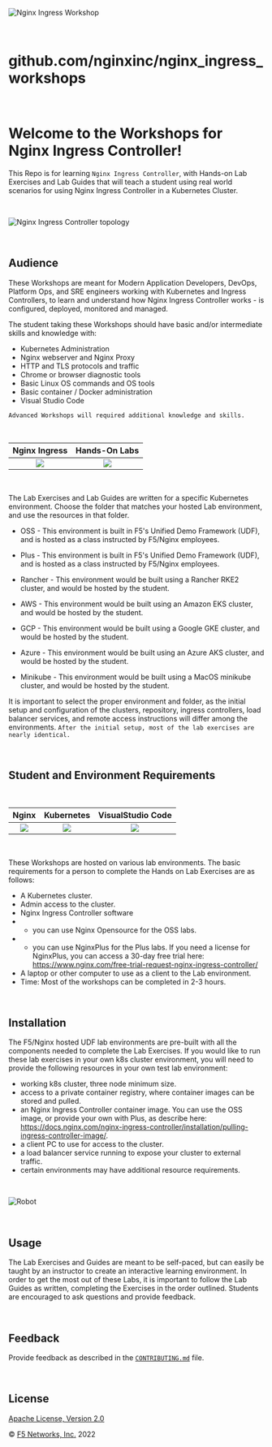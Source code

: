 ![Nginx Ingress Workshop](Plus/labs/media/kicworkshop-banner.png)

<br>

# github.com/nginxinc/nginx_ingress_workshops
<br>

# Welcome to the Workshops for Nginx Ingress Controller!

This Repo is for learning `Nginx Ingress Controller`, with Hands-on Lab Exercises and Lab Guides that will teach a student using real world scenarios for using Nginx Ingress Controller in a Kubernetes Cluster.

<br>

![Nginx Ingress Controller topology](Plus/labs/media/nic-topology.svg)

<br/>

## Audience

These Workshops are meant for Modern Application Developers, DevOps, Platform Ops, and SRE engineers working with Kubernetes and Ingress Controllers, to learn and understand how Nginx Ingress Controller works - is configured, deployed, monitored and managed.

The student taking these Workshops should have basic and/or intermediate skills and knowledge with:

- Kubernetes Administration
- Nginx webserver and Nginx Proxy
- HTTP and TLS protocols and traffic
- Chrome or browser diagnostic tools
- Basic Linux OS commands and OS tools
- Basic container / Docker administration
- Visual Studio Code

`Advanced Workshops will required additional knowledge and skills.`

<br>

Nginx Ingress  |  Hands-On Labs
:-------------------------:|:-------------------------:
![](Plus/labs/media/nginx-ingress-icon.png)  |  ![](Plus/labs/media/developer-seated.svg)

<br/>

The Lab Exercises and Lab Guides are written for a specific Kubernetes environment.  Choose the folder that matches your hosted Lab environment, and use the resources in that folder.

- OSS -  This environment is built in F5's Unified Demo Framework (UDF), and is hosted as a class instructed by F5/Nginx employees.

- Plus - This environment is built in F5's Unified Demo Framework (UDF), and is hosted as a class instructed by F5/Nginx employees.

- Rancher - This environment would be built using a Rancher RKE2 cluster, and would be hosted by the student.

- AWS - This environment would be built using an Amazon EKS cluster, and would be hosted by the student.

- GCP - This environment would be built using a Google GKE cluster, and would be hosted by the student.

- Azure - This environment would be built using an Azure AKS cluster, and would be hosted by the student.

- Minikube - This environment would be built using a MacOS minikube cluster, and would be hosted by the student.

It is important to select the proper environment and folder, as the initial setup and configuration of the clusters, repository, ingress controllers, load balancer services, and remote access instructions will differ among the environments.  `After the initial setup, most of the lab exercises are nearly identical.`

<br>

## Student and Environment Requirements

</br>

Nginx  |  Kubernetes  |  VisualStudio Code
:-------------------------:|:-------------------------:|:-------------------------:
![](OSS/labs/media/nginx-icon.png)  |  ![](Plus/labs/media/kubernetes-icon.png)   |  ![](Plus/labs/media/vs-code-icon.png)

<br/>

These Workshops are hosted on various lab environments.  The basic requirements for a person to complete the Hands on Lab Exercises are as follows:

- A Kubernetes cluster.
- Admin access to the cluster.
- Nginx Ingress Controller software
- - you can use Nginx Opensource for the OSS labs.  
- - you can use NginxPlus for the Plus labs.  If you need a license for NginxPlus, you can access a 30-day free trial here:  https://www.nginx.com/free-trial-request-nginx-ingress-controller/
- A laptop or other computer to use as a client to the Lab environment.
- Time:  Most of the workshops can be completed in 2-3 hours.  

<br>

## Installation

The F5/Nginx hosted UDF lab environments are pre-built with all the components needed to complete the Lab Exercises.  If you would like to run these lab exercises in your own k8s cluster environment, you will need to provide the following resources in your own test lab environment:

- working k8s cluster, three node minimum size.
- access to a private container registry, where container images can be stored and pulled.
- an Nginx Ingress Controller container image.  You can use the OSS image, or provide your own with Plus, as describe here: https://docs.nginx.com/nginx-ingress-controller/installation/pulling-ingress-controller-image/.
- a client PC to use for access to the cluster.
- a load balancer service running to expose your cluster to external traffic.
- certain environments may have additional resource requirements.

<br>

![Robot](Plus/labs/media/robot.svg)

<br>

## Usage

The Lab Exercises and Guides are meant to be self-paced, but can easily be taught by an instructor to create an interactive learning environment.  In order to get the most out of these Labs, it is important to follow the Lab Guides as written, completing the Exercises in the order outlined.  Students are encouraged to ask questions and provide feedback. 

<br>

## Feedback

Provide feedback as described in the [`CONTRIBUTING.md`](https://github.com/nginxinc/nginx-ingress-workshops/blob/main/CONTRIBUTING.md) file.

<br>

## License

[Apache License, Version 2.0](https://github.com/nginxinc/nginx-ingress-workshops/blob/main/LICENSE)

&copy; [F5 Networks, Inc.](https://www.f5.com/) 2022
